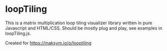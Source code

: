 # loopTiling

This is a matrix multiplication loop tiling visualizer library written in pure Javascript and HTML/CSS.
Should be mostly plug and play, see examples in loopTiling.js.

Created for https://maksym.io/p/looptiling
